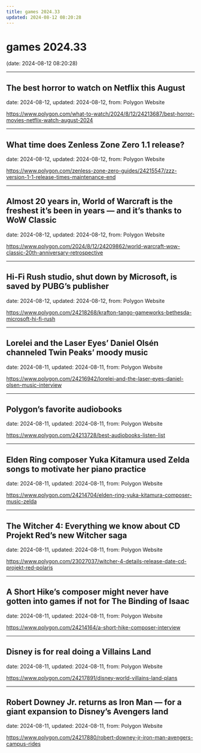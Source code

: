 ```yaml
---
title: games 2024.33
updated: 2024-08-12 08:20:28
---
```


# games 2024.33

(date: 2024-08-12 08:20:28)

---

## The best horror to watch on Netflix this August

date: 2024-08-12, updated: 2024-08-12, from: Polygon Website

 

<https://www.polygon.com/what-to-watch/2024/8/12/24213687/best-horror-movies-netflix-watch-august-2024>

---

## What time does Zenless Zone Zero 1.1 release?

date: 2024-08-12, updated: 2024-08-12, from: Polygon Website

 

<https://www.polygon.com/zenless-zone-zero-guides/24215547/zzz-version-1-1-release-times-maintenance-end>

---

## Almost 20 years in, World of Warcraft is the freshest it’s been in years — and it’s thanks to WoW Classic

date: 2024-08-12, updated: 2024-08-12, from: Polygon Website

 

<https://www.polygon.com/2024/8/12/24209862/world-warcraft-wow-classic-20th-anniversary-retrospective>

---

## Hi-Fi Rush studio, shut down by Microsoft, is saved by PUBG’s publisher

date: 2024-08-12, updated: 2024-08-12, from: Polygon Website

 

<https://www.polygon.com/24218268/krafton-tango-gameworks-bethesda-microsoft-hi-fi-rush>

---

## Lorelei and the Laser Eyes’ Daniel Olsén channeled Twin Peaks’ moody music

date: 2024-08-11, updated: 2024-08-11, from: Polygon Website

 

<https://www.polygon.com/24216942/lorelei-and-the-laser-eyes-daniel-olsen-music-interview>

---

## Polygon’s favorite audiobooks

date: 2024-08-11, updated: 2024-08-11, from: Polygon Website

 

<https://www.polygon.com/24213728/best-audiobooks-listen-list>

---

## Elden Ring composer Yuka Kitamura used Zelda songs to motivate her piano practice

date: 2024-08-11, updated: 2024-08-11, from: Polygon Website

 

<https://www.polygon.com/24214704/elden-ring-yuka-kitamura-composer-music-zelda>

---

## The Witcher 4: Everything we know about CD Projekt Red’s new Witcher saga

date: 2024-08-11, updated: 2024-08-11, from: Polygon Website

 

<https://www.polygon.com/23027037/witcher-4-details-release-date-cd-projekt-red-polaris>

---

## A Short Hike’s composer might never have gotten into games if not for The Binding of Isaac

date: 2024-08-11, updated: 2024-08-11, from: Polygon Website

 

<https://www.polygon.com/24214164/a-short-hike-composer-interview>

---

## Disney is for real doing a Villains Land

date: 2024-08-11, updated: 2024-08-11, from: Polygon Website

 

<https://www.polygon.com/24217891/disney-world-villains-land-plans>

---

## Robert Downey Jr. returns as Iron Man — for a giant expansion to Disney’s Avengers land

date: 2024-08-11, updated: 2024-08-11, from: Polygon Website

 

<https://www.polygon.com/24217880/robert-downey-jr-iron-man-avengers-campus-rides>

